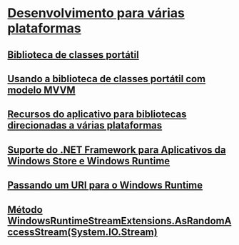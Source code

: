 # [Desenvolvimento para várias plataformas](index.md)
## [Biblioteca de classes portátil](cross-platform-development-with-the-portable-class-library.md)
## [Usando a biblioteca de classes portátil com modelo MVVM](using-portable-class-library-with-model-view-view-model.md)
## [Recursos do aplicativo para bibliotecas direcionadas a várias plataformas](app-resources-for-libraries-that-target-multiple-platforms.md)
## [Suporte do .NET Framework para Aplicativos da Windows Store e Windows Runtime](support-for-windows-store-apps-and-windows-runtime.md)
## [Passando um URI para o Windows Runtime](passing-a-uri-to-the-windows-runtime.md)
## [Método WindowsRuntimeStreamExtensions.AsRandomAccessStream(System.IO.Stream)](windowsruntimestreamextensions-asrandomaccessstream-method.md)
